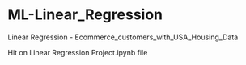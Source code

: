 # ML-Linear_Regression
Linear Regression - Ecommerce_customers_with_USA_Housing_Data

Hit on Linear Regression Project.ipynb file
